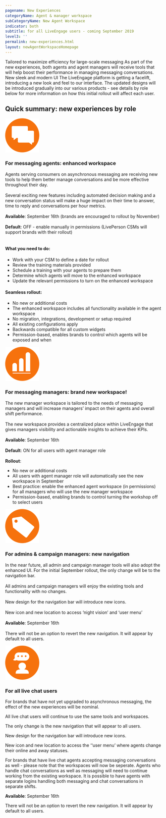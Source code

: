 ```yaml
---
pagename: New Experiences
categoryName: Agent & manager workspace
subCategoryName: New Agent Workspace
indicator: both
subtitle: for all LiveEngage users - coming September 2019
level3: ''
permalink: new-experiences.html
layout: newAgentWorkspaceHomepage
---
```


<div id="homepageRow">
<div class="homepageBox">
  <span class="homepageBoxTitle">Tailored to maximize efficiency for large-scale messaging</span>
  <span class="homepageBoxText">As part of the new experiences, both agents and agent managers will receive tools that will help boost their performance in managing messaging conversations.</span>
</div>
<div class="homepageBox">
  <span class="homepageBoxTitle">New sleek and modern UI</span>
  <span class="homepageBoxText">The LiveEngage platform is getting a facelift, introducing a new look and feel to our interface.  The updated designs will be introduced gradually into our various products - see details by role below for more information on how this initial rollout will affect each user.</span>
</div>
</div>

## Quick summary: new experiences by role

<div class="contentRow">
<div class="contentTitle"><img class="titleimage" src="img/enhanced-workspace.svg" /><h3>For messaging agents: enhanced workspace</h3></div>
<span class="contentRowText">Agents serving consumers on asynchronous messaging are receiving new tools to help them better manage conversations and be more effective throughout their day.
<br>
<br>
Several exciting new features including automated decision making and a new conversation status will make a huge impact on their time to answer, time to reply and conversations per hour metrics.
<br>
<br>
<b>Available</b>: September 16th (brands are encouraged to rollout by November)
<br>
<br>
<b>Default</b>: OFF - enable manually in permissions (LivePerson CSMs will support brands with their rollout)
<br>
<br>
<h4>What you need to do:</h4>
<ul>
  <li>Work with your CSM to define a date for rollout</li>
  <li>Review the training materials provided</li>
  <li>Schedule a training with your agents to prepare them</li>
  <li>Determine which agents will move to the enhanced workspace</li>
  <li>Update the relevant permissions to turn on the enhanced workspace</li>
</ul>
<h4>Seamless rollout:</h4>
<ul>
  <li>No new or additional costs</li>
  <li>The enhanced workspace includes all functionality available in the agent workspace</li>
  <li>No migration, integrations, development or setup required</li>
  <li>All existing configurations apply</li>
  <li>Backwards compatible for all custom widgets</li>
  <li>Permission-based, enables brands to control which agents will be exposed and when</li>
</ul>
</span>
</div>

<div class="contentRow secondRow">
<div class="contentTitle"><img class="titleimage" src="img/brand-new.svg" /><h3>For messaging managers: brand new workspace!</h3></div>
<span class="contentRowText">The new manager workspace is tailored to the needs of messaging managers and will increase managers’ impact on their agents and overall shift performance.
<br>
<br>
The new workspace provides a centralized place within LiveEngage that gives managers visibility and actionable insights to achieve their KPIs.
<br>
<br>
<b>Available</b>: September 16th
<br>
<br>
<b>Default</b>: ON for all users with agent manager role
<br>
<br>
<b>Rollout</b>:

<ul>
<li>No new or additional costs</li>

<li>All users with agent manager role will automatically see the new workspace in September</li>

<li>Best practice: enable the enhanced agent workspace (in permissions) for all managers who will use the new manager workspace</li>

<li>Permission-based, enabling brands to control turning the workshop off to select users</li>
</ul>
</span>
</div>

<div class="contentRow">
<div class="contentTitle"><img class="titleimage" src="img/new-nav.svg" /><h3>For admins & campaign managers: new navigation</h3></div>
<span class="contentRowText">

In the near future, all admin and campaign manager tools will also adopt the enhanced UI. For the initial September rollout, the only change will be to the navigation bar.
<br>
<br>
All admins and campaign managers will enjoy the existing tools and functionality with no changes.
<br>
<br>
New design for the navigation bar will introduce new icons.
<br>
<br>
New icon and new location to access ‘night vision’ and ‘user menu’
<br>
<br>
<b>Available</b>: September 16th
<br>
<br>
There will not be an option to revert the new navigation. It will appear by default to all users.
</span>
</div>

<div class="contentRow secondRow">
<div class="contentTitle"><img class="titleimage" src="img/all-live-chat.svg" /><h3>For all live chat users</h3></div>
<span class="contentRowText">

For brands that have not yet upgraded to asynchronous messaging, the effect of the new experiences will be nominal.

All live chat users will continue to use the same tools and workspaces.

The only change is the new navigation that will appear to all users.

New design for the navigation bar will introduce new icons.

New icon and new location to access the ‘‘user menu’ where agents change their online and away statuses.

For brands that have live chat agents accepting messaging conversations as well - please note that the workspaces will now be seperate. Agents who handle chat conversations as well as messaging will need to continue working from the existing workspace. It is possible to have agents with separate logins handling both messaging and chat conversations in separate shifts.

<b>Available</b>: September 16th

There will not be an option to revert the new navigation.  It will appear by default to all users.
</span>
</div>
